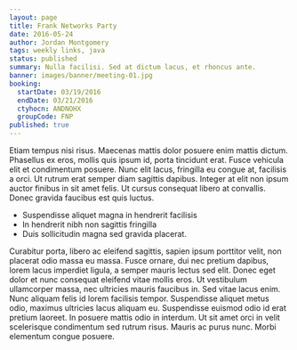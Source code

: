 ```yaml
---
layout: page
title: Frank Networks Party
date: 2016-05-24
author: Jordan Montgomery
tags: weekly links, java
status: published
summary: Nulla facilisi. Sed at dictum lacus, et rhoncus ante.
banner: images/banner/meeting-01.jpg
booking:
  startDate: 03/19/2016
  endDate: 03/21/2016
  ctyhocn: ANDNOHX
  groupCode: FNP
published: true
---
```

Etiam tempus nisi risus. Maecenas mattis dolor posuere enim mattis dictum. Phasellus ex eros, mollis quis ipsum id, porta tincidunt erat. Fusce vehicula elit et condimentum posuere. Nunc elit lacus, fringilla eu congue at, facilisis a orci. Ut rutrum erat semper diam sagittis dapibus. Integer at elit non ipsum auctor finibus in sit amet felis. Ut cursus consequat libero at convallis. Donec gravida faucibus est quis luctus.

* Suspendisse aliquet magna in hendrerit facilisis
* In hendrerit nibh non sagittis fringilla
* Duis sollicitudin magna sed gravida placerat.

Curabitur porta, libero ac eleifend sagittis, sapien ipsum porttitor velit, non placerat odio massa eu massa. Fusce ornare, dui nec pretium dapibus, lorem lacus imperdiet ligula, a semper mauris lectus sed elit. Donec eget dolor et nunc consequat eleifend vitae mollis eros. Ut vestibulum ullamcorper massa, nec ultricies mauris faucibus in. Sed vitae lacus enim. Nunc aliquam felis id lorem facilisis tempor. Suspendisse aliquet metus odio, maximus ultricies lacus aliquam eu. Suspendisse euismod odio id erat pretium laoreet. In posuere mattis odio in interdum. Ut sit amet orci in velit scelerisque condimentum sed rutrum risus. Mauris ac purus nunc. Morbi elementum congue posuere.

